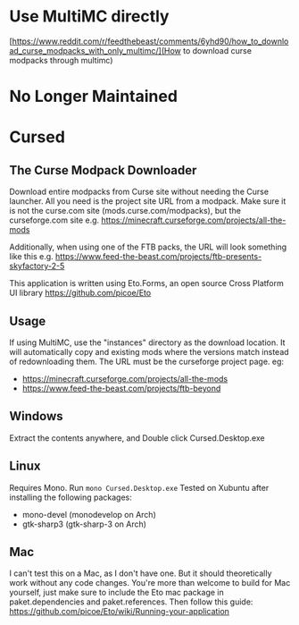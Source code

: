 # Use MultiMC directly
[https://www.reddit.com/r/feedthebeast/comments/6yhd90/how_to_download_curse_modpacks_with_only_multimc/](How to download curse modpacks through multimc)
# No Longer Maintained

# Cursed
## The Curse Modpack Downloader

Download entire modpacks from Curse site without needing the Curse launcher. All you need is the project site URL from a modpack. Make sure it is not the curse.com site (mods.curse.com/modpacks), but the curseforge.com site
e.g. 
https://minecraft.curseforge.com/projects/all-the-mods

Additionally, when using one of the FTB packs, the URL will look something like this
e.g.
https://www.feed-the-beast.com/projects/ftb-presents-skyfactory-2-5

This application is written using Eto.Forms, an open source Cross Platform UI library https://github.com/picoe/Eto

## Usage
If using MultiMC, use the "instances" directory as the download location. It will automatically copy and existing mods where the versions match instead of redownloading them.
The URL must be the curseforge project page. eg:
* https://minecraft.curseforge.com/projects/all-the-mods
* https://www.feed-the-beast.com/projects/ftb-beyond

## Windows
Extract the contents anywhere, and Double click Cursed.Desktop.exe

## Linux
Requires Mono. Run `mono Cursed.Desktop.exe` Tested on Xubuntu after installing the following packages:
* mono-devel (monodevelop on Arch)
* gtk-sharp3 (gtk-sharp-3 on Arch)

## Mac
I can't test this on a Mac, as I don't have one. But it should theoretically work without any code changes. 
You're more than welcome to build for Mac yourself, just make sure to include the Eto mac package in paket.dependencies and paket.references. 
Then follow this guide: https://github.com/picoe/Eto/wiki/Running-your-application
